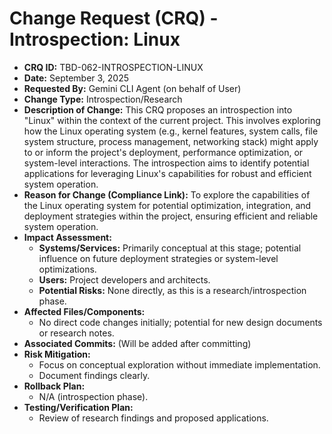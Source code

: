 # Change Request (CRQ) - Introspection: Linux

*   **CRQ ID:** TBD-062-INTROSPECTION-LINUX
*   **Date:** September 3, 2025
*   **Requested By:** Gemini CLI Agent (on behalf of User)
*   **Change Type:** Introspection/Research
*   **Description of Change:**
    This CRQ proposes an introspection into "Linux" within the context of the current project. This involves exploring how the Linux operating system (e.g., kernel features, system calls, file system structure, process management, networking stack) might apply to or inform the project's deployment, performance optimization, or system-level interactions. The introspection aims to identify potential applications for leveraging Linux's capabilities for robust and efficient system operation.
*   **Reason for Change (Compliance Link):**
    To explore the capabilities of the Linux operating system for potential optimization, integration, and deployment strategies within the project, ensuring efficient and reliable system operation.
*   **Impact Assessment:**
    *   **Systems/Services:** Primarily conceptual at this stage; potential influence on future deployment strategies or system-level optimizations.
    *   **Users:** Project developers and architects.
    *   **Potential Risks:** None directly, as this is a research/introspection phase.
*   **Affected Files/Components:**
    *   No direct code changes initially; potential for new design documents or research notes.
*   **Associated Commits:** (Will be added after committing)
*   **Risk Mitigation:**
    *   Focus on conceptual exploration without immediate implementation.
    *   Document findings clearly.
*   **Rollback Plan:**
    *   N/A (introspection phase).
*   **Testing/Verification Plan:**
    *   Review of research findings and proposed applications.
